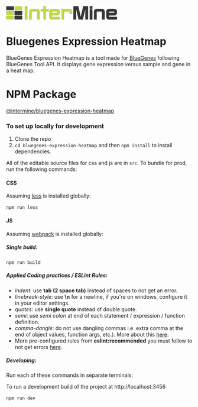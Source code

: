 
![Logo Intermine](imgs/intermine-300x37.png)
#  Bluegenes Expression Heatmap

BlueGenes Expression Heatmap is a tool made for [BlueGenes](http://bluegenes.apps.intermine.org) following BlueGenes Tool API. It displays gene expression versus sample and gene in a heat map.

# NPM Package

[@intermine/bluegenes-expression-heatmap](https://www.npmjs.com/package/@intermine/bluegenes-expression-heatmap)

### To set up locally for development

1. Clone the repo
2. `cd bluegenes-expression-heatmap` and then `npm install` to install dependencies.

All of the editable source files for css and js are in `src`. To bundle for prod, run the following commands:

#### CSS

Assuming [less](http://lesscss.org/) is installed globally:

```
npm run less
```

#### JS

Assuming [webpack](https://webpack.js.org/) is installed globally:

##### Single build:
```
npm run build
```


##### Applied Coding practices / ESLint Rules:
- _indent_: use __tab (2 space tab)__ instead of spaces to not get an error.
- _linebreak-style_: use __\n__ for a newline, if you're on windows, configure it in your editor settings.
- _quotes_: use __single quote__ instead of double quote.
- _semi_: use _semi colon_ at end of each statement / expression / function definition.
- _comma-dangle_: do not use dangling commas i.e. extra comma at the end of object values, function args, etc.). More about this [here](https://eslint.org/docs/rules/comma-dangle).
- More pre-configured rules from __eslint:recommended__ you must follow to not get errors [here](https://eslint.org/docs/rules/).

##### Developing:
Run each of these commands in separate terminals:

To run a development build of the project at http://localhost:3456
```bash
npm run dev
```


